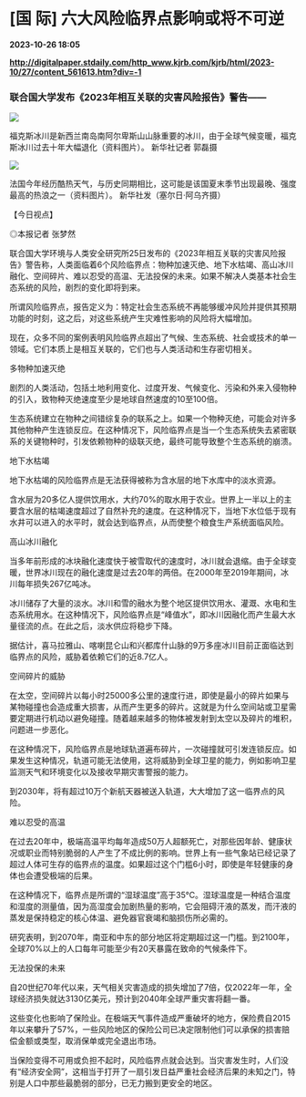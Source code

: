# [国 际] 六大风险临界点影响或将不可逆

**2023-10-26 18:05**

**http://digitalpaper.stdaily.com/http_www.kjrb.com/kjrb/html/2023-10/27/content_561613.htm?div=-1**

### 联合国大学发布《2023年相互关联的灾害风险报告》警告——

![](http://digitalpaper.stdaily.com/http_www.kjrb.com/kjrb/images/2023-10/27/04/3549445_wangjj_1698307027189_b.jpg)

福克斯冰川是新西兰南岛南阿尔卑斯山山脉重要的冰川，由于全球气候变暖，福克斯冰川过去十年大幅退化（资料图片）。 新华社记者 郭磊摄

![](http://digitalpaper.stdaily.com/http_www.kjrb.com/kjrb/images/2023-10/27/04/3549405_wangjj_1698307080561_b.jpg)

法国今年经历酷热天气，与历史同期相比，这可能是该国夏末季节出现最晚、强度最高的热浪之一（资料图片）。 新华社发（塞尔日·阿乌齐摄）

【今日视点】

 ◎本报记者 张梦然

 联合国大学环境与人类安全研究所25日发布的《2023年相互关联的灾害风险报告》警告称，人类面临着6个风险临界点：物种加速灭绝、地下水枯竭、高山冰川融化、空间碎片、难以忍受的高温、无法投保的未来。如果不解决人类基本社会生态系统的风险，剧烈的变化即将到来。

 所谓风险临界点，报告定义为：特定社会生态系统不再能够缓冲风险并提供其预期功能的时刻，这之后，对这些系统产生灾难性影响的风险将大幅增加。

 现在，众多不同的案例表明风险临界点超出了气候、生态系统、社会或技术的单一领域。它们本质上是相互关联的，它们也与人类活动和生存密切相关。

 多物种加速灭绝

 剧烈的人类活动，包括土地利用变化、过度开发、气候变化、污染和外来入侵物种的引入，致物种灭绝速度至少是地球自然速度的10至100倍。

 生态系统建立在物种之间错综复杂的联系之上。如果一个物种灭绝，可能会对许多其他物种产生连锁反应。在这种情况下，风险临界点是当一个生态系统失去紧密联系的关键物种时，引发依赖物种的级联灭绝，最终可能导致整个生态系统的崩溃。

 地下水枯竭

 地下水枯竭的风险临界点是无法获得被称为含水层的地下水库中的淡水资源。

 含水层为20多亿人提供饮用水，大约70%的取水用于农业。世界上一半以上的主要含水层的枯竭速度超过了自然补充的速度。在这种情况下，当地下水位低于现有水井可以进入的水平时，就会达到临界点，从而使整个粮食生产系统面临风险。

 高山冰川融化

 当多年前形成的冰块融化速度快于被雪取代的速度时，冰川就会退缩。由于全球变暖，世界冰川现在的融化速度是过去20年的两倍。在2000年至2019年期间，冰川每年损失267亿吨冰。

 冰川储存了大量的淡水。冰川和雪的融水为整个地区提供饮用水、灌溉、水电和生态系统用水。在这种情况下，风险临界点是“峰值水”，即冰川因融化而产生最大水量径流的点。在此之后，淡水供应将稳步下降。

 据估计，喜马拉雅山、喀喇昆仑山和兴都库什山脉的9万多座冰川目前正面临达到临界点的风险，威胁着依赖它们的近8.7亿人。

 空间碎片的威胁

 在太空，空间碎片以每小时25000多公里的速度行进，即使是最小的碎片如果与某物碰撞也会造成重大损害，从而产生更多的碎片。这就是为什么空间站或卫星需要定期进行机动以避免碰撞。随着越来越多的物体被发射到太空以及碎片的堆积，问题进一步恶化。

 在这种情况下，风险临界点是地球轨道遍布碎片，一次碰撞就可引发连锁反应。如果发生这种情况，轨道可能无法使用，这将威胁到全球卫星的能力，例如影响卫星监测天气和环境变化以及接收早期灾害警报的能力。

 到2030年，将有超过10万个新航天器被送入轨道，大大增加了这一临界点的风险。

 难以忍受的高温

 在过去20年中，极端高温平均每年造成50万人超额死亡，对那些因年龄、健康状况或职业而特别脆弱的人产生了不成比例的影响。世界上有一些气象站已经记录了超过人体可生存的临界点的温度。如果超过这个门槛6小时，即使是年轻健康的身体也会遭受极端的后果。

 在这种情况下，临界点是所谓的“湿球温度”高于35℃。湿球温度是一种结合温度和湿度的测量值，因为高湿度会加剧热量的影响，它会阻碍汗液的蒸发，而汗液的蒸发是保持稳定的核心体温、避免器官衰竭和脑损伤所必需的。

 研究表明，到2070年，南亚和中东的部分地区将定期超过这一门槛。到2100年，全球70%以上的人口每年可能至少有20天暴露在致命的气候条件下。

 无法投保的未来

 自20世纪70年代以来，天气相关灾害造成的损失增加了7倍，仅2022年一年，全球经济损失就达3130亿美元，预计到2040年全球严重灾害将翻一番。

 这些变化也影响了保险业。在极端天气事件造成严重破坏的地方，保险费自2015年以来攀升了57%，一些风险地区的保险公司已决定限制他们可以承保的损害赔偿金额或类型，取消保单或完全退出市场。

 当保险变得不可用或负担不起时，风险临界点就会达到。当灾害发生时，人们没有“经济安全网”，这相当于打开了一扇引发日益严重社会经济后果的未知之门，特别是人口中那些最脆弱的部分，已无力搬到更安全的地区。
